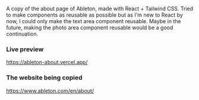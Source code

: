 A copy of the about page of Ableton, made with React + Tailwind CSS. Tried to make components as reusable as possible but as I'm new to React by now, I could only make the text area component reusable. Maybe in the future, making the photo area component reusable would be a good continuation.
### Live preview 
https://ableton-about.vercel.app/
### The website being copied
https://www.ableton.com/en/about/
